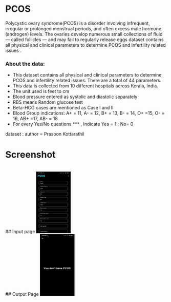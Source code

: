# PCOS
Polycystic ovary syndrome(PCOS)  is a disorder involving infrequent, irregular or prolonged menstrual periods, and often excess male hormone (androgen) levels. The ovaries develop numerous small collections of fluid — called follicles — and may fail to regularly release eggs dataset contains all physical and clinical parameters to determine PCOS and infertility related issues .
### About the data:
- This dataset contains all physical and clinical parameters to determine PCOS and infertility related issues. There are a total of 44 parameters.
- This data is collected from 10 different hospitals across Kerala, India.
- The unit used is feet to cm
- Blood pressure entered as systolic and diastolic separately
- RBS means Random glucose test
- Beta-HCG cases are mentioned as Case I and II
- Blood Group indications: A+ = 11, A- = 12, B+ = 13, B- = 14, O+ =15, O- = 16, AB+ =17, AB- = 18
- For every Yes/No questions *** , Indicate Yes = 1 ; No= 0

dataset : author = Prasoon Kottarathil

# Screenshot
<br>
## Input page
<img src= "https://github.com/exson6969/PCOS_App/blob/main/Screenshots/Screenshot_2022-06-01-18-17-05-867_com.example.pcos.jpg" width="108px" height="192px">
<br>
## Output Page
<img src= "https://github.com/exson6969/PCOS_App/blob/main/Screenshots/Screenshot_2022-06-01-18-42-01-325_com.example.pcos.jpg" width="108px" height="192px">
